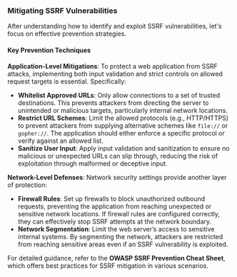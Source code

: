### Mitigating SSRF Vulnerabilities

After understanding how to identify and exploit SSRF vulnerabilities, let's focus on effective prevention strategies.

#### Key Prevention Techniques

**Application-Level Mitigations**: 
To protect a web application from SSRF attacks, implementing both input validation and strict controls on allowed request targets is essential. Specifically:

- **Whitelist Approved URLs**: Only allow connections to a set of trusted destinations. This prevents attackers from directing the server to unintended or malicious targets, particularly internal network locations.
- **Restrict URL Schemes**: Limit the allowed protocols (e.g., HTTP/HTTPS) to prevent attackers from supplying alternative schemes like `file://` or `gopher://`. The application should either enforce a specific protocol or verify against an allowed list.
- **Sanitize User Input**: Apply input validation and sanitization to ensure no malicious or unexpected URLs can slip through, reducing the risk of exploitation through malformed or deceptive input.

**Network-Level Defenses**: 
Network security settings provide another layer of protection:

- **Firewall Rules**: Set up firewalls to block unauthorized outbound requests, preventing the application from reaching unexpected or sensitive network locations. If firewall rules are configured correctly, they can effectively stop SSRF attempts at the network boundary.
- **Network Segmentation**: Limit the web server’s access to sensitive internal systems. By segmenting the network, attackers are restricted from reaching sensitive areas even if an SSRF vulnerability is exploited.

For detailed guidance, refer to the **OWASP SSRF Prevention Cheat Sheet**, which offers best practices for SSRF mitigation in various scenarios.